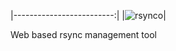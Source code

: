 |-------------------------:|
|![rsynco](https://bytebucket.org/centurix/rsynco/raw/9bd6b2f693cf39b4b50d195612277583a8ae32af/assets/logo/rsynco_600x133.png?token=9c32fec74cecc6749ec1a2f5bee55f02d415e6be)|

Web based rsync management tool